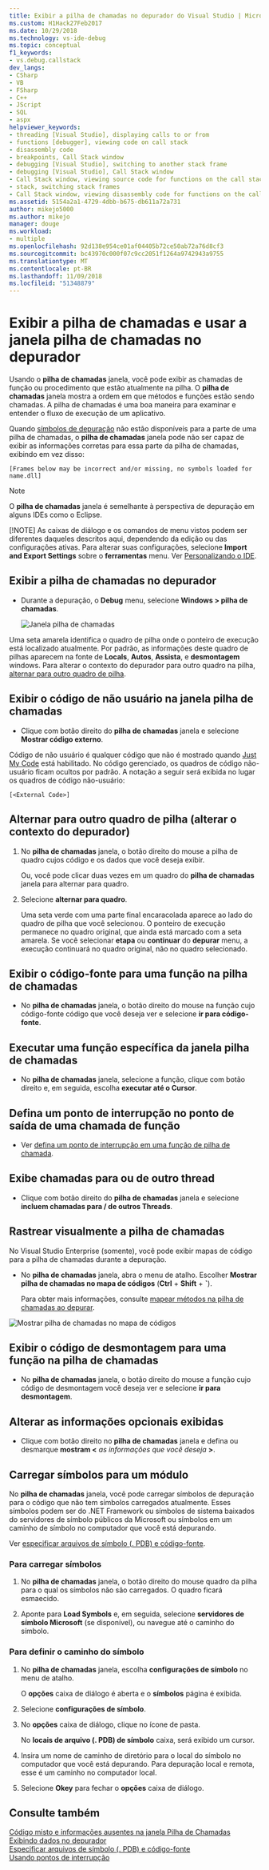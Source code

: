```yaml
---
title: Exibir a pilha de chamadas no depurador do Visual Studio | Microsoft Docs
ms.custom: H1Hack27Feb2017
ms.date: 10/29/2018
ms.technology: vs-ide-debug
ms.topic: conceptual
f1_keywords:
- vs.debug.callstack
dev_langs:
- CSharp
- VB
- FSharp
- C++
- JScript
- SQL
- aspx
helpviewer_keywords:
- threading [Visual Studio], displaying calls to or from
- functions [debugger], viewing code on call stack
- disassembly code
- breakpoints, Call Stack window
- debugging [Visual Studio], switching to another stack frame
- debugging [Visual Studio], Call Stack window
- Call Stack window, viewing source code for functions on the call stack
- stack, switching stack frames
- Call Stack window, viewing disassembly code for functions on the call stack
ms.assetid: 5154a2a1-4729-4dbb-b675-db611a72a731
author: mikejo5000
ms.author: mikejo
manager: douge
ms.workload:
- multiple
ms.openlocfilehash: 92d138e954ce01af04405b72ce50ab72a76d8cf3
ms.sourcegitcommit: bc43970c000f07c9cc2051f1264a9742943a9755
ms.translationtype: MT
ms.contentlocale: pt-BR
ms.lasthandoff: 11/09/2018
ms.locfileid: "51348879"
---
```

# <a name="view-the-call-stack-and-use-the-call-stack-window-in-the-debugger"></a>Exibir a pilha de chamadas e usar a janela pilha de chamadas no depurador

Usando o **pilha de chamadas** janela, você pode exibir as chamadas de função ou procedimento que estão atualmente na pilha. O **pilha de chamadas** janela mostra a ordem em que métodos e funções estão sendo chamadas. A pilha de chamadas é uma boa maneira para examinar e entender o fluxo de execução de um aplicativo.
  
Quando [símbolos de depuração](#bkmk_symbols) não estão disponíveis para a parte de uma pilha de chamadas, o **pilha de chamadas** janela pode não ser capaz de exibir as informações corretas para essa parte da pilha de chamadas, exibindo em vez disso:  
  
`[Frames below may be incorrect and/or missing, no symbols loaded for name.dll]`

> [!NOTE]
> O **pilha de chamadas** janela é semelhante à perspectiva de depuração em alguns IDEs como o Eclipse. 
> 
> [!NOTE]
>  As caixas de diálogo e os comandos de menu vistos podem ser diferentes daqueles descritos aqui, dependendo da edição ou das configurações ativas. Para alterar suas configurações, selecione **Import and Export Settings** sobre o **ferramentas** menu.  Ver [Personalizando o IDE](../ide/personalizing-the-visual-studio-ide.md).
  
## <a name="view-the-call-stack-while-in-the-debugger"></a>Exibir a pilha de chamadas no depurador 
  
- Durante a depuração, o **Debug** menu, selecione **Windows > pilha de chamadas**.

  ![Janela pilha de chamadas](../debugger/media/dbg_basics_callstack_window.png "CallStackWindow")

Uma seta amarela identifica o quadro de pilha onde o ponteiro de execução está localizado atualmente. Por padrão, as informações deste quadro de pilhas aparecem na fonte de **Locals**, **Autos**, **Assista**, e **desmontagem** windows. Para alterar o contexto do depurador para outro quadro na pilha, [alternar para outro quadro de pilha](#bkmk_switch).   
  
## <a name="display-non-user-code-in-the-call-stack-window"></a>Exibir o código de não usuário na janela pilha de chamadas  
  
-   Clique com botão direito do **pilha de chamadas** janela e selecione **Mostrar código externo**.

Código de não usuário é qualquer código que não é mostrado quando [Just My Code](../debugger/just-my-code.md) está habilitado. No código gerenciado, os quadros de código não-usuário ficam ocultos por padrão. A notação a seguir será exibida no lugar os quadros de código não-usuário:  
  
`[<External Code>]`
  
## <a name="bkmk_switch"></a> Alternar para outro quadro de pilha (alterar o contexto do depurador)
  
1.  No **pilha de chamadas** janela, o botão direito do mouse a pilha de quadro cujos código e os dados que você deseja exibir.

    Ou, você pode clicar duas vezes em um quadro do **pilha de chamadas** janela para alternar para quadro. 
  
2.  Selecione **alternar para quadro**.  
  
     Uma seta verde com uma parte final encaracolada aparece ao lado do quadro de pilha que você selecionou. O ponteiro de execução permanece no quadro original, que ainda está marcado com a seta amarela. Se você selecionar **etapa** ou **continuar** do **depurar** menu, a execução continuará no quadro original, não no quadro selecionado.  
  
## <a name="view-the-source-code-for-a-function-on-the-call-stack"></a>Exibir o código-fonte para uma função na pilha de chamadas  
  
-   No **pilha de chamadas** janela, o botão direito do mouse na função cujo código-fonte código que você deseja ver e selecione **ir para código-fonte**.

## <a name="run-to-a-specific-function-from-the-call-stack-window"></a>Executar uma função específica da janela pilha de chamadas  
  
-  No **pilha de chamadas** janela, selecione a função, clique com botão direito e, em seguida, escolha **executar até o Cursor**.  
  
## <a name="set-a-breakpoint-on-the-exit-point-of-a-function-call"></a>Defina um ponto de interrupção no ponto de saída de uma chamada de função  
  
-   Ver [defina um ponto de interrupção em uma função de pilha de chamada](../debugger/using-breakpoints.md#BKMK_Set_a_breakpoint_in_the_call_stack_window).

## <a name="display-calls-to-or-from-another-thread"></a>Exibe chamadas para ou de outro thread  
  
-   Clique com botão direito do **pilha de chamadas** janela e selecione **incluem chamadas para / de outros Threads**.   
  
## <a name="visually-trace-the-call-stack"></a>Rastrear visualmente a pilha de chamadas  

No Visual Studio Enterprise (somente), você pode exibir mapas de código para a pilha de chamadas durante a depuração.

- No **pilha de chamadas** janela, abra o menu de atalho. Escolher **Mostrar pilha de chamadas no mapa de códigos** (**Ctrl** + **Shift** + **`**).  
  
    Para obter mais informações, consulte [mapear métodos na pilha de chamadas ao depurar](../debugger/map-methods-on-the-call-stack-while-debugging-in-visual-studio.md).

![Mostrar pilha de chamadas no mapa de códigos](../debugger/media/dbg_basics_show_call_stack_on_code_map.gif "ShowCallStackOnCodeMap")
  
## <a name="view-the-disassembly-code-for-a-function-on-the-call-stack"></a>Exibir o código de desmontagem para uma função na pilha de chamadas  
  
-   No **pilha de chamadas** janela, o botão direito do mouse a função cujo código de desmontagem você deseja ver e selecione **ir para desmontagem**.    

## <a name="change-the-optional-information-displayed"></a>Alterar as informações opcionais exibidas  
  
-   Clique com botão direito no **pilha de chamadas** janela e defina ou desmarque **mostram \<**  _as informações que você deseja_ **>**.  
  
## <a name="bkmk_symbols"></a> Carregar símbolos para um módulo
No **pilha de chamadas** janela, você pode carregar símbolos de depuração para o código que não tem símbolos carregados atualmente. Esses símbolos podem ser do .NET Framework ou símbolos de sistema baixados do servidores de símbolo públicos da Microsoft ou símbolos em um caminho de símbolo no computador que você está depurando.  
  
Ver [especificar arquivos de símbolo (. PDB) e código-fonte](../debugger/specify-symbol-dot-pdb-and-source-files-in-the-visual-studio-debugger.md).
  
### <a name="to-load-symbols"></a>Para carregar símbolos  
  
1.  No **pilha de chamadas** janela, o botão direito do mouse quadro da pilha para o qual os símbolos não são carregados. O quadro ficará esmaecido.  
  
2.  Aponte para **Load Symbols** e, em seguida, selecione **servidores de símbolo Microsoft** (se disponível), ou navegue até o caminho do símbolo.  
  
### <a name="to-set-the-symbol-path"></a>Para definir o caminho do símbolo  
  
1.  No **pilha de chamadas** janela, escolha **configurações de símbolo** no menu de atalho.  
  
     O **opções** caixa de diálogo é aberta e o **símbolos** página é exibida.  
  
2.  Selecione **configurações de símbolo**.  
  
3.  No **opções** caixa de diálogo, clique no ícone de pasta.  
  
     No **locais de arquivo (. PDB) de símbolo** caixa, será exibido um cursor.  
  
4.  Insira um nome de caminho de diretório para o local do símbolo no computador que você está depurando. Para depuração local e remota, esse é um caminho no computador local.
  
5.  Selecione **Okey** para fechar o **opções** caixa de diálogo.  
  
## <a name="see-also"></a>Consulte também  
 [Código misto e informações ausentes na janela Pilha de Chamadas](../debugger/mixed-code-and-missing-information-in-the-call-stack-window.md)  
 [Exibindo dados no depurador](../debugger/viewing-data-in-the-debugger.md)   
 [Especificar arquivos de símbolo (. PDB) e código-fonte](../debugger/specify-symbol-dot-pdb-and-source-files-in-the-visual-studio-debugger.md)   
 [Usando pontos de interrupção](../debugger/using-breakpoints.md)